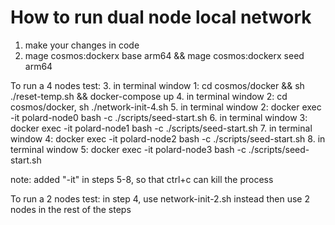 # How to run dual node local network

1. make your changes in code
2. mage cosmos:dockerx base arm64 && mage cosmos:dockerx seed arm64

To run a 4 nodes test:
3. in terminal window 1: cd cosmos/docker && sh ./reset-temp.sh && docker-compose up
4. in terminal window 2: cd cosmos/docker, sh ./network-init-4.sh
5. in terminal window 2: docker exec -it polard-node0 bash -c ./scripts/seed-start.sh
6. in terminal window 3: docker exec -it polard-node1 bash -c ./scripts/seed-start.sh
7. in terminal window 4: docker exec -it polard-node2 bash -c ./scripts/seed-start.sh
8. in terminal window 5: docker exec -it polard-node3 bash -c ./scripts/seed-start.sh

note: added "-it" in steps 5-8, so that ctrl+c can kill the process

To run a 2 nodes test:
in step 4, use network-init-2.sh instead
then use 2 nodes in the rest of the steps

